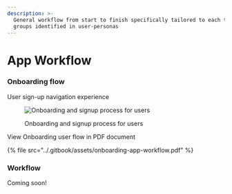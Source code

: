 ```yaml
---
description: >-
  General workflow from start to finish specifically tailored to each target
  groups identified in user-personas
---
```


# App Workflow

### Onboarding flow

User sign-up navigation experience

<div data-full-width="true">

<figure><picture><source srcset="../.gitbook/assets/onboarding-app-workflow-dark.png" media="(prefers-color-scheme: dark)"><img src="../.gitbook/assets/onboarding-app-workflow.png" alt="Onboarding and signup process for users"></picture><figcaption><p>Onboarding and signup process for users</p></figcaption></figure>

</div>

View Onboarding user flow in PDF document

{% file src="../.gitbook/assets/onboarding-app-workflow.pdf" %}

### Workflow

Coming soon!
